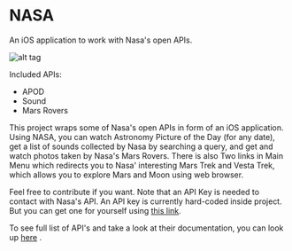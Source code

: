 # NASA
An iOS application to work with Nasa's open APIs.

![alt tag](http://ahmadhashemi.com/github/nasa-banner.jpg)

Included APIs:
* APOD
* Sound
* Mars Rovers

This project wraps some of Nasa's open APIs in form of an iOS application. Using NASA, you can watch Astronomy Picture of the Day (for any date), get a list of sounds collected by Nasa by searching a query, and get and watch photos taken by Nasa's Mars Rovers. There is also Two links in Main Menu which redirects you to Nasa' interesting Mars Trek and Vesta Trek, which allows you to explore Mars and Moon using web browser.

Feel free to contribute if you want. Note that an API Key is needed to contact with Nasa's API. An API key is currently hard-coded inside project. But you can get one for yourself using [this link](https://api.nasa.gov/index.html#apply-for-an-api-key).

To see full list of API's and take a look at their documentation, you can look up [here](https://api.nasa.gov/api.html) .

